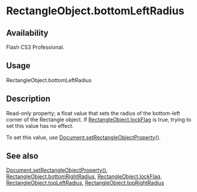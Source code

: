 # RectangleObject.bottomLeftRadius

## Availability

Flash CS3 Professional.

## Usage

RectangleObject.bottomLeftRadius

## Description

Read-only property; a float value that sets the radius of the bottom-left corner of the Rectangle object. If
[RectangleObject.lockFlag](../RectangleObject_object/RectangleObject2.md) is true, trying to set this value has no effect.

To set this value, use [Document.setRectangleObjectProperty()](../Document_object/Document9643.md).

## See also

[Document.setRectangleObjectProperty()](../Document_object/Document9643.md), [RectangleObject.bottomRightRadius](../RectangleObject_object/RectangleObject1.md), [RectangleObject.lockFlag](../RectangleObject_object/RectangleObject2.md), [RectangleObject.topLeftRadius](../RectangleObject_object/RectangleObject3.md), [RectangleObject.topRightRadius](../RectangleObject_object/RectangleObject4.md)
